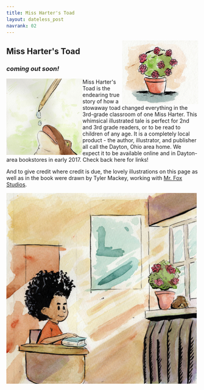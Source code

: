 ```yaml
---
title: Miss Harter's Toad
layout: dateless_post
navrank: 02
---
```


<img style="float: right;" alt="Pot of begonias" src="/images/pot-solo-50percent.jpg" width="200px"/>

<h2>Miss Harter's Toad</h2>
<h3><i>coming out soon!</i></h3>

<p class="nofloat" />
<p class="nofloat" />

<img style="float: left;" alt="Toad drinking water droplets" src="/images/frog-water-droo2-50percent.jpg" width="200px"/>

Miss Harter's Toad is the endearing true story of how a stowaway toad changed everything in the 3rd-grade classroom of one Miss Harter.  This whimsical illustrated tale is perfect for 2nd and 3rd grade readers, or to be read to children of any age.   It is a completely local product - the author, illustrator, and publisher all call the Dayton, Ohio area home.  We expect it to be available online and in Dayton-area bookstores in early 2017.  Check back here for links!

And to give credit where credit is due, the lovely illustrations on this page as well as in the book were drawn by Tyler Mackey, working with [Mr. Fox Studios](www.mrfoxstudios.com).

<img style="margin-left: auto; margin-right:auto;" alt="Boy looking at toad" src="/images/willlooiknasd-50percent.jpg" width="500px"/>